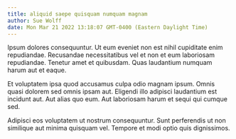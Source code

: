 ```yaml
---
title: aliquid saepe quisquam numquam magnam
author: Sue Wolff
date: Mon Mar 21 2022 13:18:07 GMT-0400 (Eastern Daylight Time)
---
```

Ipsum dolores consequuntur. Ut eum eveniet non est nihil cupiditate enim repudiandae. Recusandae necessitatibus vel et non et eum laboriosam repudiandae. Tenetur amet et quibusdam. Quas laudantium numquam harum aut et eaque.

 Et voluptatem ipsa quod accusamus culpa odio magnam ipsum. Omnis quasi dolorem sed omnis ipsam aut. Eligendi illo adipisci laudantium est incidunt aut. Aut alias quo eum. Aut laboriosam harum et sequi qui cumque sed.

 Adipisci eos voluptatem ut nostrum consequuntur. Sunt perferendis ut non similique aut minima quisquam vel. Tempore et modi optio quis dignissimos.